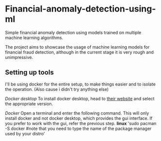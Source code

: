 # Financial-anomaly-detection-using-ml
Simple financial anomaly detection using models trained on multiple machine learning algorithms.

The project aims to showcase the usage of machine learning models for financial fraud detection, although in the current stage it is very rough and unimpressive.

## Setting up tools
I'll be using docker for the entire setup, to make things easier and to isolate the operation. (Also cause i didn't try anything else)

*Docker desktop*
To install docker desktop, head to [their website]([https://www.docker.com/](https://www.docker.com/products/docker-desktop/)) and select the appropriate version.

*Docker*
Open a terminal and enter the following command. This will only install docker and not docker desktop, which provides the gui interface. If you prefer to work with the gui, refer the previous step.
**linux**
'sudo pacman -S docker #note that you need to type the name of the package manager used by your distro'
